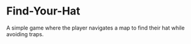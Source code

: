 # Find-Your-Hat
 A simple game where the player navigates a map to find their hat while avoiding traps.
